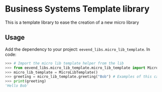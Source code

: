 # Business Systems Template library
This is a template library to ease the creation of a new micro library

## Usage
Add the dependency to your project: `eevend_libs.micro_lib_template`. In code:
```python
>>> # Import the micro lib template helper from the lib
>>> from eevend_libs.micro_lib_template.micro_lib_template import MicroLibTemplate
>>> micro_lib_template = MicroLibTemplate()
>>> greeting = micro_lib_template.greeting("Bob") # Examples of this call below...
>>> print(greeting)
'Hello Bob'
```
